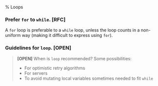 % Loops

### Prefer `for` to `while`. [RFC]

A `for` loop is preferable to a `while` loop, unless the loop counts in a
non-uniform way (making it difficult to express using `for`).

### Guidelines for `loop`. [OPEN]

> **[OPEN]** When is `loop` recommended? Some possibilities:
> * For optimistic retry algorithms
> * For servers
> * To avoid mutating local variables sometimes needed to fit `while`
